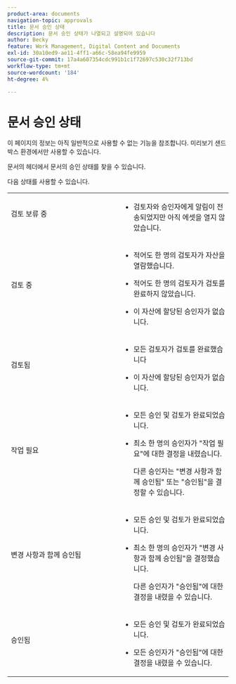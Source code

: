 ```yaml
---
product-area: documents
navigation-topic: approvals
title: 문서 승인 상태
description: 문서 승인 상태가 나열되고 설명되어 있습니다
author: Becky
feature: Work Management, Digital Content and Documents
exl-id: 30a10ed9-ae11-4ff1-a66c-58ea94fe9959
source-git-commit: 17a4a607354cdc991b1c1f72697c530c32f713bd
workflow-type: tm+mt
source-wordcount: '184'
ht-degree: 4%

---
```


# 문서 승인 상태

<span class="preview">이 페이지의 정보는 아직 일반적으로 사용할 수 없는 기능을 참조합니다. 미리보기 샌드박스 환경에서만 사용할 수 있습니다.</span>


문서의 헤더에서 문서의 승인 상태를 찾을 수 있습니다.

다음 상태를 사용할 수 있습니다.

<table>
            <col style="width: 50%;" />
            <col style="width: 50%;" />
            <tbody>
                 <tr>
                    <td>
                        검토 보류 중</p>
                    </td>
                    <td>
                        <ul>
                            <li>
                                검토자와 승인자에게 알림이 전송되었지만 아직 에셋을 열지 않았습니다.
                            </li>
                        </ul>
                    </td>
                </tr>
                 <tr>
                    <td>
                        검토 중</p>
                    </td>
                    <td>
                        <ul>
                            <li>
                                <p>적어도 한 명의 검토자가 자산을 열람했습니다.</p>
                            </li>
                            <li>
                                <p>적어도 한 명의 검토자가 검토를 완료하지 않았습니다.</p>
                            </li>
                            <li>
                                <p>이 자산에 할당된 승인자가 없습니다.</p>
                            </li>
                        </ul>
                    </td>
                </tr>
                 <tr>
                    <td>
                        검토됨</p>
                    </td>
                    <td>
                        <ul>
                            <li>
                                <p>모든 검토자가 검토를 완료했습니다</p>
                            </li>
                            <li>
                                <p>이 자산에 할당된 승인자가 없습니다.</p>
                            </li>
                        </ul>
                    </td>
                </tr>
                 <tr>
                    <td>작업 필요</p>
                    </td>
                    <td>
                        <ul>
                            <li>
                                <p>모든 승인 및 검토가 완료되었습니다.</p>
                            </li>
                            <li>
                                <p>최소 한 명의 승인자가 "작업 필요"에 대한 결정을 내렸습니다.</p>
                                <p>다른 승인자는 "변경 사항과 함께 승인됨" 또는 "승인됨"을 결정할 수 있습니다.
                            </li>
                        </ul>
                    </td>
                </tr>
                  <tr>
                    <td>변경 사항과 함께 승인됨</p>
                    </td>
                    <td>
                        <ul>
                            <li>
                                <p>모든 승인 및 검토가 완료되었습니다.</p>
                            </li>
                            <li>
                                <p>최소 한 명의 승인자가 "변경 사항과 함께 승인됨"을 결정했습니다.</p>
                                <p>다른 승인자가 "승인됨"에 대한 결정을 내렸을 수 있습니다.
                            </li>
                        </ul>
                    </td>
                </tr>
                 <tr>
                    <td>승인됨</p>
                    </td>
                    <td>
                        <ul>
                            <li>
                                <p>모든 승인 및 검토가 완료되었습니다.</p>
                            </li>
                            <li>
                                <p>모든 승인자가 "승인됨"에 대한 결정을 내렸을 수 있습니다.
                            </li>
                        </ul>
                    </td>
                </tr>
           </tbody>
        </table>



<!--



<table>
            <col style="width: 50%;" />
            <col style="width: 50%;" />
            <tbody>
                 <tr>
                    <td>
                        Pending review</p>
                    </td>
                    <td>
                        <ul>
                            <li>
                                Reviewers and approvers have been notified, but have not yet opened the asset.
                            </li>
                        </ul>
                    </td>
                </tr>
                 <tr>
                    <td>
                        In review</p>
                    </td>
                    <td>
                        <ul>
                            <li>
                                <p>At least one reviewer or approver has viewed the asset</p>
                            </li>
                            <li>
                                <p>At least one reviewer has not completed their review</p><p>Or</p>
                                <p>At least one approver has not made an approval decision</p>
                            </li>
                        </ul>
                    </td>
                </tr>
                 <tr>
                    <td>
                        Reviewed</p>
                    </td>
                    <td>
                        <ul>
                            <li>
                                All reviews are complete
                            </li>
                            <li>
                                There are no approvers
                            </li>
                        </ul>
                    </td>
                </tr>
                 <tr>
                    <td>Needs work</p>
                    </td>
                    <td>
                        <ul>
                            <li>
                                <p>All approvals and reviews are complete</p>
                            </li>
                            <li>
                                <p>At least one approver has made a decision of "Needs work"</p>
                                <p>Other approvers may have given decisions of "Approved with changes" or "Approved"
                            </li>
                        </ul>
                    </td>
                </tr>
                  <tr>
                    <td>Approved with changes</p>
                    </td>
                    <td>
                        <ul>
                            <li>
                                <p>All approvals and reviews are complete</p>
                            </li>
                            <li>
                                <p>At least one approver has made a decision of "Approved with changes"</p>
                                <p>Other approvers may have given decisions of "Approved"
                            </li>
                        </ul>
                    </td>
                </tr>
                 <tr>
                    <td>Approved</p>
                    </td>
                    <td>
                        <ul>
                            <li>
                                <p>All approvals and reviews are complete</p>
                            </li>
                            <li>
                                <p>All approvers may have given decisions of "Approved"
                            </li>
                        </ul>
                    </td>
                </tr>
           </tbody>
        </table>


-->